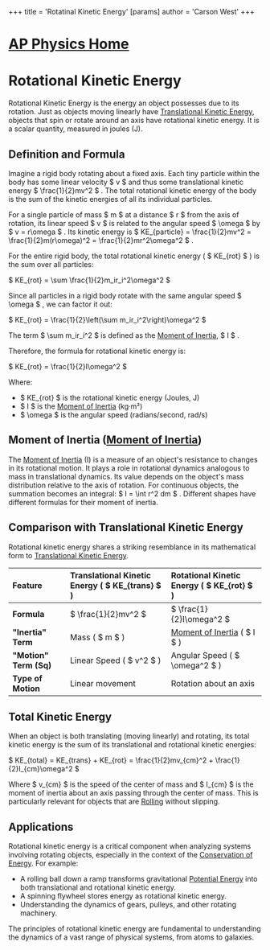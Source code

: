 +++
 title = 'Rotatinal Kinetic Energy'
[params]
	author = 'Carson West'
+++
# [AP Physics Home](./../ap-physics-home/)
# Rotational Kinetic Energy

Rotational Kinetic Energy is the energy an object possesses due to its rotation. Just as objects moving linearly have [Translational Kinetic Energy](./../translational-kinetic-energy/), objects that spin or rotate around an axis have rotational kinetic energy. It is a scalar quantity, measured in joules (J).

## Definition and Formula

Imagine a rigid body rotating about a fixed axis. Each tiny particle within the body has some linear velocity  $ v $  and thus some translational kinetic energy  $ \frac{1}{2}mv^2 $ . The total rotational kinetic energy of the body is the sum of the kinetic energies of all its individual particles.

For a single particle of mass  $ m $  at a distance  $ r $  from the axis of rotation, its linear speed  $ v $  is related to the angular speed  $ \omega $  by  $ v = r\omega $ .
Its kinetic energy is  $ KE_{particle} = \frac{1}{2}mv^2 = \frac{1}{2}m(r\omega)^2 = \frac{1}{2}mr^2\omega^2 $ .

For the entire rigid body, the total rotational kinetic energy ( $ KE_{rot} $ ) is the sum over all particles:

 $ 
KE_{rot} = \sum \frac{1}{2}m_ir_i^2\omega^2
 $ 

Since all particles in a rigid body rotate with the same angular speed  $ \omega $ , we can factor it out:

 $ 
KE_{rot} = \frac{1}{2}\left(\sum m_ir_i^2\right)\omega^2
 $ 

The term  $ \sum m_ir_i^2 $  is defined as the [Moment of Inertia](./../moment-of-inertia/),  $ I $ .

Therefore, the formula for rotational kinetic energy is:

 $ 
KE_{rot} = \frac{1}{2}I\omega^2
 $ 

Where:
*    $ KE_{rot} $  is the rotational kinetic energy (Joules, J)
*    $ I $  is the [Moment of Inertia](./../moment-of-inertia/) (kg·m²)
*    $ \omega $  is the angular speed (radians/second, rad/s)

## Moment of Inertia ([Moment of Inertia](./../moment-of-inertia/))

The [Moment of Inertia](./../moment-of-inertia/) (I) is a measure of an object's resistance to changes in its rotational motion. It plays a role in rotational dynamics analogous to mass in translational dynamics. Its value depends on the object's mass distribution relative to the axis of rotation. For continuous objects, the summation becomes an integral:  $ I = \int r^2 dm $ . Different shapes have different formulas for their moment of inertia.

## Comparison with Translational Kinetic Energy

Rotational kinetic energy shares a striking resemblance in its mathematical form to [Translational Kinetic Energy](./../translational-kinetic-energy/).

| Feature                 | Translational Kinetic Energy ( $ KE_{trans} $ ) | Rotational Kinetic Energy ( $ KE_{rot} $ ) |
| :---------------------- | :------------------------------------------- | :--------------------------------------- |
| **Formula**             |  $ \frac{1}{2}mv^2 $                              |  $ \frac{1}{2}I\omega^2 $                    |
| **"Inertia" Term**      | Mass ( $ m $ )                                   | [Moment of Inertia](./../moment-of-inertia/) ( $ I $ )              |
| **"Motion" Term (Sq)**  | Linear Speed ( $ v^2 $ )                         | Angular Speed ( $ \omega^2 $ )              |
| **Type of Motion**      | Linear movement                              | Rotation about an axis                   |

## Total Kinetic Energy

When an object is both translating (moving linearly) and rotating, its total kinetic energy is the sum of its translational and rotational kinetic energies:

 $ 
KE_{total} = KE_{trans} + KE_{rot} = \frac{1}{2}mv_{cm}^2 + \frac{1}{2}I_{cm}\omega^2
 $ 

Where  $ v_{cm} $  is the speed of the center of mass and  $ I_{cm} $  is the moment of inertia about an axis passing through the center of mass. This is particularly relevant for objects that are [Rolling](./../rolling/) without slipping.

## Applications

Rotational kinetic energy is a critical component when analyzing systems involving rotating objects, especially in the context of the [Conservation of Energy](./../conservation-of-energy/). For example:
*   A rolling ball down a ramp transforms gravitational [Potential Energy](./../potential-energy/) into both translational and rotational kinetic energy.
*   A spinning flywheel stores energy as rotational kinetic energy.
*   Understanding the dynamics of gears, pulleys, and other rotating machinery.

The principles of rotational kinetic energy are fundamental to understanding the dynamics of a vast range of physical systems, from atoms to galaxies.